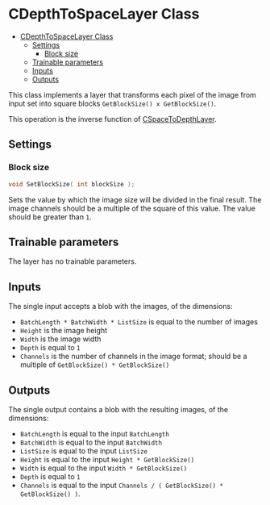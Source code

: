 # CDepthToSpaceLayer Class

<!-- TOC -->

- [CDepthToSpaceLayer Class](#cdepthtospacelayer-class)
    - [Settings](#settings)
        - [Block size](#block-size)
    - [Trainable parameters](#trainable-parameters)
    - [Inputs](#inputs)
    - [Outputs](#outputs)

<!-- /TOC -->

This class implements a layer that transforms each pixel of the image from input set into square blocks `GetBlockSize() x GetBlockSize()`.

This operation is the inverse function of [CSpaceToDepthLayer](SpaceToDepthLayer.md).

## Settings

### Block size

```c++
void SetBlockSize( int blockSize );
```

Sets the value by which the image size will be divided in the final result. The image channels should be a multiple of the square of this value. The value should be greater than `1`.

## Trainable parameters

The layer has no trainable parameters.

## Inputs

The single input accepts a blob with the images, of the dimensions:

- `BatchLength * BatchWidth * ListSize` is equal to the number of images
- `Height` is the image height
- `Width` is the image width
- `Depth` is equal to `1`
- `Channels` is the number of channels in the image format; should be a multiple of `GetBlockSize() * GetBlockSize()`

## Outputs

The single output contains a blob with the resulting images, of the dimensions:

- `BatchLength` is equal to the input `BatchLength`
- `BatchWidth` is equal to the input `BatchWidth`
- `ListSize` is equal to the input `ListSize`
- `Height` is equal to the input `Height * GetBlockSize()`
- `Width` is equal to the input `Width * GetBlockSize()`
- `Depth` is equal to `1`
- `Channels` is equal to the input `Channels / ( GetBlockSize() * GetBlockSize() )`.
